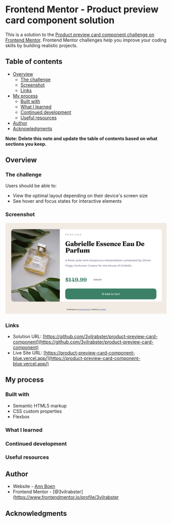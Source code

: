 # Frontend Mentor - Product preview card component solution

This is a solution to the [Product preview card component challenge on Frontend Mentor](https://www.frontendmentor.io/challenges/product-preview-card-component-GO7UmttRfa). Frontend Mentor challenges help you improve your coding skills by building realistic projects. 

## Table of contents

- [Overview](#overview)
  - [The challenge](#the-challenge)
  - [Screenshot](#screenshot)
  - [Links](#links)
- [My process](#my-process)
  - [Built with](#built-with)
  - [What I learned](#what-i-learned)
  - [Continued development](#continued-development)
  - [Useful resources](#useful-resources)
- [Author](#author)
- [Acknowledgments](#acknowledgments)

**Note: Delete this note and update the table of contents based on what sections you keep.**

## Overview

### The challenge

Users should be able to:

- View the optimal layout depending on their device's screen size
- See hover and focus states for interactive elements

### Screenshot

![](screenshot.png)

### Links

- Solution URL: [https://github.com/3vilrabster/product-preview-card-component](https://github.com/3vilrabster/product-preview-card-component)
- Live Site URL: [https://product-preview-card-component-blue.vercel.app/](https://product-preview-card-component-blue.vercel.app/)

## My process

### Built with

- Semantic HTML5 markup
- CSS custom properties
- Flexbox

### What I learned



### Continued development



### Useful resources



## Author

- Website - [Ann Boen](https://www.diggiehippie.tech)
- Frontend Mentor - [@3vilrabster](https://www.frontendmentor.io/profile/3vilrabster

## Acknowledgments

